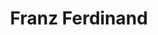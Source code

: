---
title: "Franz Ferdinand"
summary: "Franz Ferdinand are a Scottish rock band formed in Glasgow in 2002. The band's original line-up was composed of Alex Kapranos , Nick McCarthy , Bob Hardy and Paul Thomson . Julian Corrie and Dino Bardot joined the band in 2017 after McCarthy left during the previous year, and Audrey Tait joined the band after Thomson left in 2021. The band is one of the more popular post-punk revival bands, garnering multiple UK top 20 hits. They have been nominated for several Grammy Awards and have received two Brit Awards—winning one for Best British Group—as well as one NME Award.
The band's first two singles, \"Darts of Pleasure\" and \"Take Me Out\", peaked within the top 50 on the UK Singles Chart. \"Take Me Out\" charted in several countries and earned a Grammy nomination for Best Rock Performance by a Duo or Group with Vocal; it became the band's signature song. Their self-titled debut studio album won the 2004 Mercury Prize and earned a Grammy nomination for Best Alternative Album.
In 2005, the band released their second studio album, You Could Have It So Much Better, produced by Rich Costey. It peaked within the top-ten in multiple countries and earned Grammy-nominations for Best Alternative Album and for one of the singles, \"Do You Want To\". The band's third studio album, Tonight: Franz Ferdinand, was released in January 2009; by then the band had shifted from a post-punk-focused sound to a more dance-oriented sound. A remix album of Tonight, titled Blood, was released in July 2009.
Four years after the release of Tonight, the band released their fourth studio album, Right Thoughts, Right Words, Right Action, in August 2013. In 2015, Franz Ferdinand and American rock band Sparks formed the supergroup FFS and released a one-off self-titled album in June 2015. Following the departure of McCarthy, the band released their fifth studio album, Always Ascending, in February 2018."
image: "franz-ferdinand.jpg"
apple_music_artist_url: "https://music.apple.com/gb/artist/franz-ferdinand/6596751"
wikipedia_url: "https://en.wikipedia.org/wiki/Franz_Ferdinand_(band)"
---